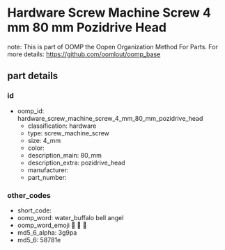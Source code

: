 # Hardware Screw Machine Screw 4 mm 80 mm Pozidrive Head  

note: This is part of OOMP the Oopen Organization Method For Parts. For more details: https://github.com/oomlout/oomp_base

##  part details





### id
* oomp_id: hardware_screw_machine_screw_4_mm_80_mm_pozidrive_head
  * classification: hardware
  * type: screw_machine_screw
  * size: 4_mm
  * color: 
  * description_main: 80_mm
  * description_extra: pozidrive_head
  * manufacturer: 
  * part_number: 

### other_codes
* short_code: 
* oomp_word: water_buffalo bell angel
* oomp_word_emoji :water_buffalo: :bell: :angel:
* md5_6_alpha: 3g9pa
* md5_6: 58781e